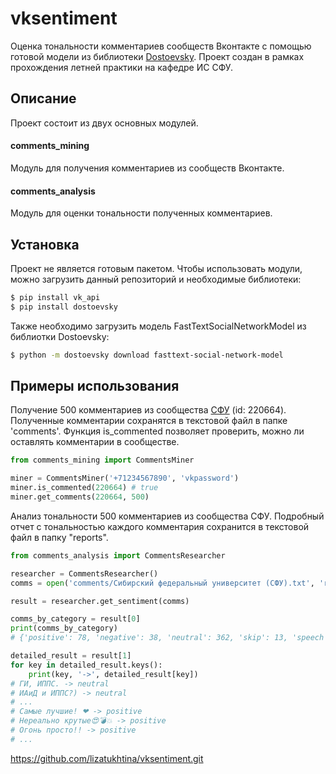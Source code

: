 # vksentiment

Оценка тональности комментариев сообществ Вконтакте с помощью готовой модели из библиотеки [Dostoevsky](https://github.com/bureaucratic-labs/dostoevsky). Проект создан в рамках прохождения летней практики на кафедре ИС СФУ.

## Описание
Проект состоит из двух основных модулей.
#### comments_mining
Модуль для получения комментариев из сообществ Вконтакте.
#### comments_analysis
Модуль для оценки тональности полученных комментариев.

## Установка

Проект не является готовым пакетом. Чтобы использовать модули, можно загрузить данный репозиторий и необходимые библиотеки:

```bash
$ pip install vk_api
$ pip install dostoevsky
```
Также необходимо загрузить модель FastTextSocialNetworkModel из библиотки Dostoevsky:

```bash
$ python -m dostoevsky download fasttext-social-network-model
```
## Примеры использования
Получение 500 комментариев из сообщества [СФУ](https://vk.com/siberianfederal) (id: 220664). Полученные комментарии сохранятся в текстовой файл в папке 'comments'. Функция is_commented позволяет проверить, можно ли оставлять комментарии в сообществе.
```python
from comments_mining import CommentsMiner

miner = CommentsMiner('+71234567890', 'vkpassword')
miner.is_commented(220664) # true
miner.get_comments(220664, 500)
```
Анализ тональности 500 комментариев из сообщества СФУ. Подробный отчет с тональностью каждого комментария сохранится в текстовой файл в папку "reports".
```python
from comments_analysis import CommentsResearcher

researcher = CommentsResearcher()
comms = open('comments/Сибирский федеральный университет (СФУ).txt', 'r')

result = researcher.get_sentiment(comms)

comms_by_category = result[0]
print(comms_by_category)
# {'positive': 78, 'negative': 38, 'neutral': 362, 'skip': 13, 'speech': 9}

detailed_result = result[1]
for key in detailed_result.keys():
    print(key, '->', detailed_result[key])
# ГИ, ИППС. -> neutral
# ИАиД и ИППС?) -> neutral
# ...
# Самые лучшие! ❤ -> positive
# Нереально крутые😍💣💥 -> positive
# Огонь просто!! -> positive
# ...
```
 https://github.com/lizatukhtina/vksentiment.git
